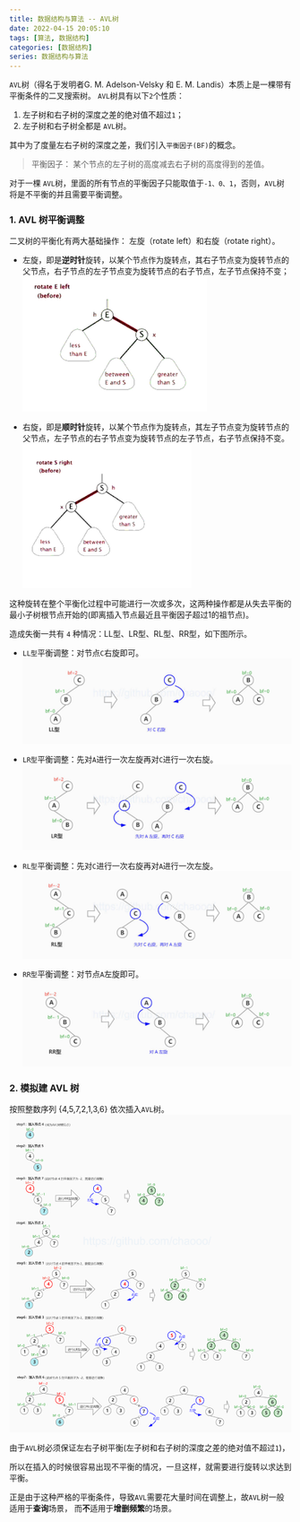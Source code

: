 ```yaml
---
title: 数据结构与算法 -- AVL树
date: 2022-04-15 20:05:10
tags: [算法, 数据结构]
categories: [数据结构]
series: 数据结构与算法
---
```


`AVL`树（得名于发明者G. M. Adelson-Velsky 和 E. M. Landis）本质上是一棵带有平衡条件的二叉搜索树。
`AVL`树具有以下`2`个性质：
1. 左子树和右子树的深度之差的绝对值不超过`1`；
2. 左子树和右子树全都是 `AVL`树。
<!-- more -->

其中为了度量左右子树的深度之差，我们引入`平衡因子(BF)`的概念。
> 平衡因子： 某个节点的左子树的高度减去右子树的高度得到的差值。

对于一棵 `AVL`树，里面的所有节点的平衡因子只能取值于`-1、0、1`，否则，`AVL`树将是不平衡的并且需要平衡调整。

### 1. AVL 树平衡调整
二叉树的平衡化有两大基础操作： 左旋（rotate left）和右旋（rotate right）。
- 左旋，即是**逆时针**旋转，以某个节点作为旋转点，其右子节点变为旋转节点的父节点，右子节点的左子节点变为旋转节点的右子节点，左子节点保持不变；
![](rotate_left.gif)

- 右旋，即是**顺时针**旋转，以某个节点作为旋转点，其左子节点变为旋转节点的父节点，左子节点的右子节点变为旋转节点的左子节点，右子节点保持不变。
![](rotate_right.gif)

这种旋转在整个平衡化过程中可能进行一次或多次，这两种操作都是从失去平衡的最小子树根节点开始的(即离插入节点最近且平衡因子超过1的祖节点)。

造成失衡一共有 `4` 种情况：LL型、LR型、RL型、RR型，如下图所示。
- `LL型`平衡调整：对节点`C`右旋即可。
![](08_ll.jpg)

- `LR型`平衡调整：先对`A`进行一次左旋再对`C`进行一次右旋。
![](08_lr.jpg)

- `RL型`平衡调整：先对`C`进行一次右旋再对`A`进行一次左旋。
![](08_rl.jpg)

- `RR型`平衡调整：对节点`A`左旋即可。
![](08_rr.jpg)

### 2. 模拟建 AVL 树
按照整数序列 {4,5,7,2,1,3,6} 依次插入`AVL`树。
![](08_demo.png)


由于`AVL`树必须保证左右子树平衡(左子树和右子树的深度之差的绝对值不超过`1`)，

所以在插入的时候很容易出现不平衡的情况，一旦这样，就需要进行旋转以求达到平衡。

正是由于这种严格的平衡条件，导致`AVL`需要花大量时间在调整上，故`AVL`树一般适用于**查询**场景， 而**不**适用于**增删频繁**的场景。

